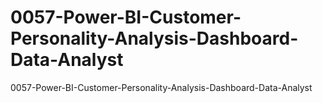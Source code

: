 # 0057-Power-BI-Customer-Personality-Analysis-Dashboard-Data-Analyst
0057-Power-BI-Customer-Personality-Analysis-Dashboard-Data-Analyst
